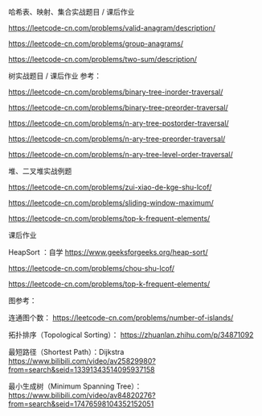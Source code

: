 哈希表、映射、集合实战题目 / 课后作业

https://leetcode-cn.com/problems/valid-anagram/description/

https://leetcode-cn.com/problems/group-anagrams/

https://leetcode-cn.com/problems/two-sum/description/

树实战题目 / 课后作业
参考：

https://leetcode-cn.com/problems/binary-tree-inorder-traversal/

https://leetcode-cn.com/problems/binary-tree-preorder-traversal/

https://leetcode-cn.com/problems/n-ary-tree-postorder-traversal/

https://leetcode-cn.com/problems/n-ary-tree-preorder-traversal/

https://leetcode-cn.com/problems/n-ary-tree-level-order-traversal/

堆、二叉堆实战例题

https://leetcode-cn.com/problems/zui-xiao-de-kge-shu-lcof/

https://leetcode-cn.com/problems/sliding-window-maximum/

https://leetcode-cn.com/problems/top-k-frequent-elements/

课后作业

HeapSort ：自学 https://www.geeksforgeeks.org/heap-sort/

https://leetcode-cn.com/problems/chou-shu-lcof/

https://leetcode-cn.com/problems/top-k-frequent-elements/

图参考：

连通图个数： https://leetcode-cn.com/problems/number-of-islands/

拓扑排序（Topological Sorting）： https://zhuanlan.zhihu.com/p/34871092

最短路径（Shortest Path）：Dijkstra https://www.bilibili.com/video/av25829980?from=search&seid=13391343514095937158

最小生成树（Minimum Spanning Tree）： https://www.bilibili.com/video/av84820276?from=search&seid=17476598104352152051